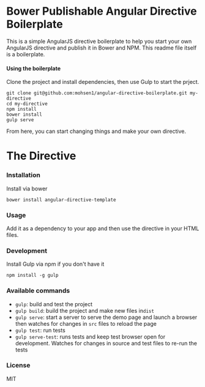 # Bower Publishable Angular Directive Boilerplate

This is a simple AngularJS directive boilerplate to help you start your own AngularJS directive and publish it in Bower and NPM.
This readme file itself is a boilerplate.

#### Using the boilerplate
Clone the project and install dependencies, then use Gulp to start the prject.
```shell
git clone git@github.com:mohsen1/angular-directive-boilerplate.git my-directive
cd my-directive
npm install
bower install
gulp serve
```
From here, you can start changing things and make your own directive.

# The Directive

### Installation

Install via bower

```shell
bower install angular-directive-template
```

### Usage

Add it as a dependency to your app and then use the directive in your HTML files.

### Development

Install Gulp via npm if you don't have it
```shell
npm install -g gulp
```

### Available commands

* `gulp`: build and test the project
* `gulp build`: build the project and make new files in`dist`
* `gulp serve`: start a server to serve the demo page and launch a browser then watches for changes in `src` files to reload the page
* `gulp test`: run tests
* `gulp serve-test`: runs tests and keep test browser open for development. Watches for changes in source and test files to re-run the tests

### License
MIT
